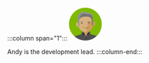 :::column span="1":::
![Cartoon depiction of Andy](../../shared/media-draft/andy.png)

Andy is the development lead.
:::column-end:::